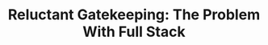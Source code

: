 ---
layout: bookmark
title: 'Reluctant Gatekeeping: The Problem With Full Stack'
tags:
  - Bookmarks
  - Building websites
  - CSS
  - HTML
  - JavaScript
created: '2023-07-10T23:20:42.335Z'
link: >-
  https://medium.com/@Heydon/reluctant-gatekeeping-the-problem-with-full-stack-e9ad836570f6
id: 604175719
excerpt: >-
  Much of my career as a web designer has been spent, quite happily, working
  alongside programmers, engineers, people with computer science…
highlights:
  - >-
    We need to identify exploitation. While there are some gleeful Full Stack
    Developers, many are computer scientists given too many responsibilities,
    and over things for which they are not willing or qualified to be held
    accountable.We need to address the undervaluing of HTML and CSS for what it
    is: gender bias. Even though we wouldn’t have computer science without
    pioneering women, interloping men have claimed it for themselves. Anything
    less than ‘real programming’ is now considered trivial, silly, artsy,
    female. That attitude needs to eat a poisoned ass.We need to revisit the
    separation of concerns principle. We simply can’t afford for people to have
    to know everything just to do something. It’s good that we conceptualize
    designs in terms of self-contained components now, but that can be a mental
    model without being a technology-specific land-grab.Most of all, we need to
    educate people who don’t code at all just how many different things
    different types of code can do, and how different each is to understand and
    write. Hopefully, this way, more of us will be writing the kind of code that
    suits us best, and not spending our time anxious and demoralized because we
    don’t know what we’re doing, or we simply have too much on our plate. That’s
    not to say that if you do take to JS, CSS, HTML, SQL, and C# you shouldn’t
    be writing all of them if you‘d like to and you have enough time!
---